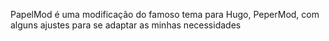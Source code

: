 PapelMod é uma modificação do famoso tema para Hugo, PeperMod, com alguns ajustes para se adaptar as minhas necessidades
